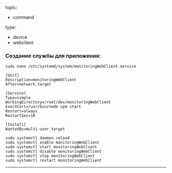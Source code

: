 topic:
- command

type:
- device
- webclient




<h3>Создание службы для приложения:</h3>

    sudo nano /etc/systemd/system/monitoringWebClient.service

    [Unit]
    Description=monitoringWebClient
    After=network.target
    
    [Service]
    Type=simple
    WorkingDirectory=/root/dev/monitoringWebClient
    ExecStart=/usr/bin/node npm start
    Restart=always
    RestartSec=10
    
    [Install]
    WantedBy=multi-user.target

    sudo systemctl daemon-reload
    sudo systemctl enable monitoringWebClient
    sudo systemctl start monitoringWebClient
    sudo systemctl disable monitoringWebClient
    sudo systemctl stop monitoringWebClient
    sudo systemctl restart monitoringWebClient
    
 <hr>